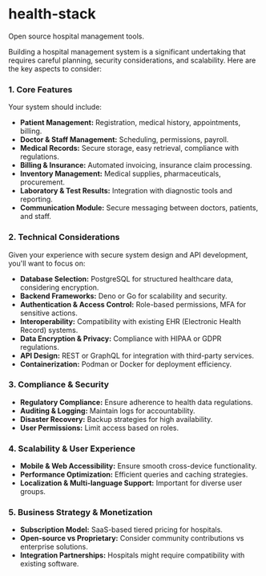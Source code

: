 # health-stack

Open source hospital management tools.

Building a hospital management system is a significant undertaking that requires careful planning, security considerations, and scalability. Here are the key aspects to consider:

### **1. Core Features**
Your system should include:
- **Patient Management:** Registration, medical history, appointments, billing.
- **Doctor & Staff Management:** Scheduling, permissions, payroll.
- **Medical Records:** Secure storage, easy retrieval, compliance with regulations.
- **Billing & Insurance:** Automated invoicing, insurance claim processing.
- **Inventory Management:** Medical supplies, pharmaceuticals, procurement.
- **Laboratory & Test Results:** Integration with diagnostic tools and reporting.
- **Communication Module:** Secure messaging between doctors, patients, and staff.

### **2. Technical Considerations**
Given your experience with secure system design and API development, you'll want to focus on:
- **Database Selection:** PostgreSQL for structured healthcare data, considering encryption.
- **Backend Frameworks:** Deno or Go for scalability and security.
- **Authentication & Access Control:** Role-based permissions, MFA for sensitive actions.
- **Interoperability:** Compatibility with existing EHR (Electronic Health Record) systems.
- **Data Encryption & Privacy:** Compliance with HIPAA or GDPR regulations.
- **API Design:** REST or GraphQL for integration with third-party services.
- **Containerization:** Podman or Docker for deployment efficiency.

### **3. Compliance & Security**
- **Regulatory Compliance:** Ensure adherence to health data regulations.
- **Auditing & Logging:** Maintain logs for accountability.
- **Disaster Recovery:** Backup strategies for high availability.
- **User Permissions:** Limit access based on roles.
  
### **4. Scalability & User Experience**
- **Mobile & Web Accessibility:** Ensure smooth cross-device functionality.
- **Performance Optimization:** Efficient queries and caching strategies.
- **Localization & Multi-language Support:** Important for diverse user groups.

### **5. Business Strategy & Monetization**
- **Subscription Model:** SaaS-based tiered pricing for hospitals.
- **Open-source vs Proprietary:** Consider community contributions vs enterprise solutions.
- **Integration Partnerships:** Hospitals might require compatibility with existing software.

